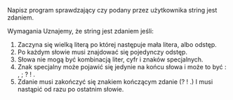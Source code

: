 Napisz program sprawdzający czy podany przez użytkownika string jest zdaniem.

Wymagania
Uznajemy, że string jest zdaniem jeśli:

1. Zaczyna się wielką literą po której następuje mała litera, albo odstęp.
2. Po każdym słowie musi znajdować się pojedynczy odstęp.
3. Słowa nie mogą być kombinacją liter, cyfr i znaków specjalnych.
4. Znak specjalny może pojawić się jedynie na końcu słowa i może to być : , ; ? ! .
5. Zdanie musi zakończyć się znakiem kończącym zdanie (? ! .) I musi nastąpić od razu po ostatnim słowie.